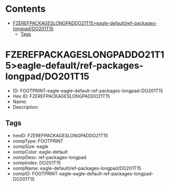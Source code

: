 



Contents
========

* [FZEREFPACKAGESLONGPADDO21T15>eagle-default/ref-packages-longpad/DO201T15](#fzerefpackageslongpaddo21t15eagle-defaultref-packages-longpaddo201t15)
	* [Tags](#tags)

# FZEREFPACKAGESLONGPADDO21T15>eagle-default/ref-packages-longpad/DO201T15

- ID: FOOTPRINT-eagle-eagle-default-ref-packages-longpad-DO201T15
- Hex ID: FZEREFPACKAGESLONGPADDO21T15
- Name: 
- Description: 

## Tags

- hexID: FZEREFPACKAGESLONGPADDO21T15
- oompType: FOOTPRINT
- oompSize: eagle
- oompColor: eagle-default
- oompDesc: ref-packages-longpad
- oompIndex: DO201T15
- oompName: eagle-default/ref-packages-longpad/DO201T15
- oompID: FOOTPRINT-eagle-eagle-default-ref-packages-longpad-DO201T15
